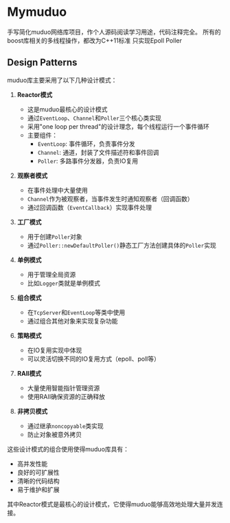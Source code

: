# Mymuduo
手写简化muduo网络库项目，作个人源码阅读学习用途，代码注释完全。
所有的boost库相关的多线程操作，都改为C++11标准
只实现Epoll Poller

## Design Patterns
muduo库主要采用了以下几种设计模式：

1. **Reactor模式**
   - 这是muduo最核心的设计模式
   - 通过`EventLoop`、`Channel`和`Poller`三个核心类实现
   - 采用"one loop per thread"的设计理念，每个线程运行一个事件循环
   - 主要组件：
     - `EventLoop`: 事件循环，负责事件分发
     - `Channel`: 通道，封装了文件描述符和事件回调
     - `Poller`: 多路事件分发器，负责IO复用

2. **观察者模式**
   - 在事件处理中大量使用
   - `Channel`作为被观察者，当事件发生时通知观察者（回调函数）
   - 通过回调函数（`EventCallback`）实现事件处理

3. **工厂模式**
   - 用于创建`Poller`对象
   - 通过`Poller::newDefaultPoller()`静态工厂方法创建具体的`Poller`实现

4. **单例模式**
   - 用于管理全局资源
   - 比如`Logger`类就是单例模式

5. **组合模式**
   - 在`TcpServer`和`EventLoop`等类中使用
   - 通过组合其他对象来实现复杂功能

6. **策略模式**
   - 在IO复用实现中体现
   - 可以灵活切换不同的IO复用方式（epoll、poll等）

7. **RAII模式**
   - 大量使用智能指针管理资源
   - 使用RAII确保资源的正确释放

8. **非拷贝模式**
   - 通过继承`noncopyable`类实现
   - 防止对象被意外拷贝

这些设计模式的组合使用使得muduo库具有：
- 高并发性能
- 良好的可扩展性
- 清晰的代码结构
- 易于维护和扩展

其中Reactor模式是最核心的设计模式，它使得muduo能够高效地处理大量并发连接。
